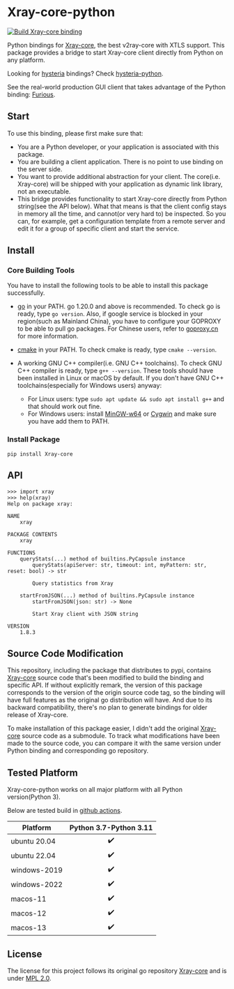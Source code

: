 # Xray-core-python

[![Build Xray-core binding](https://github.com/LorenEteval/Xray-core-python/actions/workflows/wheels.yml/badge.svg?branch=main)](https://github.com/LorenEteval/Xray-core-python/actions/workflows/wheels.yml)

Python bindings for [Xray-core](https://github.com/XTLS/Xray-core), the best v2ray-core with XTLS support. This package
provides a bridge to start Xray-core client directly from Python on any platform.

Looking for [hysteria](https://github.com/apernet/hysteria) bindings?
Check [hysteria-python](https://github.com/LorenEteval/hysteria-python).

See the real-world production GUI client that takes advantage of the Python binding:
[Furious](https://github.com/LorenEteval/Furious).

## Start

To use this binding, please first make sure that:

* You are a Python developer, or your application is associated with this package.
* You are building a client application. There is no point to use binding on the server side.
* You want to provide additional abstraction for your client. The core(i.e. Xray-core) will be shipped with your
  application as dynamic link library, not an executable.
* This bridge provides functionality to start Xray-core directly from Python string(see the API below). What that means
  is that the client config stays in memory all the time, and cannot(or very hard to) be inspected. So you can, for
  example, get a configuration template from a remote server and edit it for a group of specific client and start the
  service.

## Install

### Core Building Tools

You have to install the following tools to be able to install this package successfully.

* [go](https://go.dev/doc/install) in your PATH. go 1.20.0 and above is recommended. To check go is ready,
  type `go version`. Also, if google service is blocked in your region(such as Mainland China), you have to configure
  your GOPROXY to be able to pull go packages. For Chinese users, refer to [goproxy.cn](https://goproxy.cn/) for more
  information.
* [cmake](https://cmake.org/download/) in your PATH. To check cmake is ready, type `cmake --version`.
* A working GNU C++ compiler(i.e. GNU C++ toolchains). To check GNU C++ compiler is ready, type `g++ --version`. These
  tools should have been installed in Linux or macOS by default. If you don't have GNU C++ toolchains(especially for
  Windows users) anyway:

    * For Linux users: type `sudo apt update && sudo apt install g++` and that should work out fine.
    * For Windows users: install [MinGW-w64](https://sourceforge.net/projects/mingw-w64/files/mingw-w64/)
      or [Cygwin](https://www.cygwin.com/) and make sure you have add them to PATH.

### Install Package

```
pip install Xray-core
```

## API

```pycon
>>> import xray
>>> help(xray) 
Help on package xray:                                                                                                                                                                                       

NAME
    xray

PACKAGE CONTENTS
    xray

FUNCTIONS
    queryStats(...) method of builtins.PyCapsule instance
        queryStats(apiServer: str, timeout: int, myPattern: str, reset: bool) -> str

        Query statistics from Xray

    startFromJSON(...) method of builtins.PyCapsule instance
        startFromJSON(json: str) -> None

        Start Xray client with JSON string

VERSION
    1.8.3
```

## Source Code Modification

This repository, including the package that distributes to pypi,
contains [Xray-core](https://github.com/XTLS/Xray-core) source code that's been
modified to build the binding and specific API. If without explicitly remark, the version of this package corresponds to
the version of the origin source code tag, so the binding will have full features as the original go distribution will
have. And due to its backward compatibility, there's no plan to generate bindings for older release of Xray-core.

To make installation of this package easier, I didn't add the original [Xray-core](https://github.com/XTLS/Xray-core)
source code as a submodule. To track what modifications have been made to the source code, you can compare it with the
same version under Python binding and corresponding go repository.

## Tested Platform

Xray-core-python works on all major platform with all Python version(Python 3).

Below are tested build in [github actions](https://github.com/LorenEteval/Xray-core-python/actions).

| Platform     | Python 3.7-Python 3.11 |
|--------------|:----------------------:|
| ubuntu 20.04 |   :heavy_check_mark:   |
| ubuntu 22.04 |   :heavy_check_mark:   |
| windows-2019 |   :heavy_check_mark:   |
| windows-2022 |   :heavy_check_mark:   |
| macos-11     |   :heavy_check_mark:   |
| macos-12     |   :heavy_check_mark:   |
| macos-13     |   :heavy_check_mark:   |

## License

The license for this project follows its original go repository [Xray-core](https://github.com/XTLS/Xray-core)
and is under [MPL 2.0](https://github.com/LorenEteval/Xray-core-python/blob/main/LICENSE).
